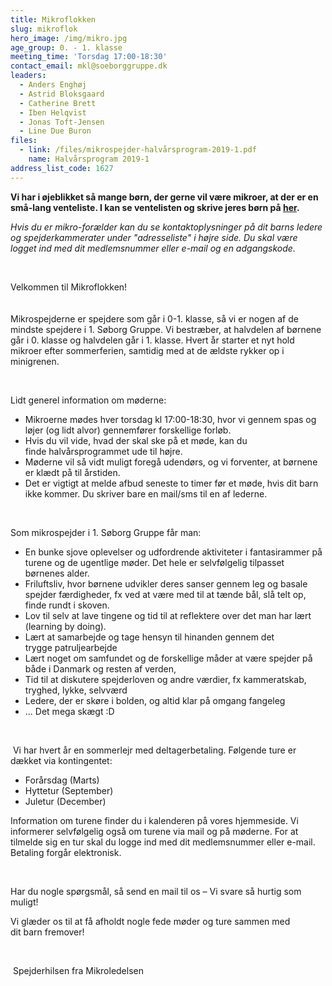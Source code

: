 ```yaml
---
title: Mikroflokken
slug: mikroflok
hero_image: /img/mikro.jpg
age_group: 0. - 1. klasse
meeting_time: 'Torsdag 17:00-18:30'
contact_email: mkl@soeborggruppe.dk
leaders:
  - Anders Enghøj
  - Astrid Bloksgaard
  - Catherine Brett
  - Iben Helqvist
  - Jonas Toft-Jensen
  - Line Due Buron
files:
  - link: /files/mikrospejder-halvårsprogram-2019-1.pdf
    name: Halvårsprogram 2019-1
address_list_code: 1627
---
```

<strong>Vi har i øjeblikket så mange børn, der gerne vil være mikroer, at der er en små-lang venteliste. I kan se ventelisten og skrive jeres børn på [her](/venteliste).<br /></strong>

<em>Hvis du er mikro-forælder kan du se kontaktoplysninger på dit barns ledere og spejderkammerater under "adresseliste" i højre side. Du skal være logget ind med dit medlemsnummer eller e-mail og en adgangskode.<br /></em>

&nbsp;

Velkommen til Mikroflokken!&nbsp;<br /><br /><br />Mikrospejderne er spejdere som går i 0-1. klasse, så vi er&nbsp;nogen af de mindste&nbsp;spejdere i 1. Søborg Gruppe. Vi bestræber, at halvdelen af børnene går i 0. klasse og halvdelen går i 1. klasse. Hvert&nbsp;år&nbsp;starter et nyt hold mikroer efter sommerferien, samtidig med at de ældste rykker op i minigrenen.&nbsp;

&nbsp;

Lidt generel information om møderne:

<ul><li>Mikroerne mødes hver torsdag kl 17:00-18:30, hvor vi gennem spas og løjer (og lidt alvor) gennemfører forskellige forløb.</li><li>Hvis du vil vide, hvad der skal ske på et møde, kan du finde&nbsp;halvårsprogrammet ude til højre.</li><li>Møderne vil så vidt muligt foregå udendørs, og vi forventer, at børnene er klædt på til&nbsp;årstiden.</li><li>Det er vigtigt at melde afbud seneste to timer før et møde, hvis dit barn ikke kommer. Du skriver bare en mail/sms&nbsp;til en af lederne.</li></ul>

&nbsp;

Som mikrospejder i 1. Søborg Gruppe får man:

<ul><li>En bunke sjove oplevelser og udfordrende aktiviteter i fantasirammer på turene og de ugentlige møder. Det hele er selvfølgelig tilpasset børnenes alder.</li><li>Friluftsliv, hvor børnene udvikler deres sanser gennem leg og basale spejder færdigheder, fx ved at være med til at tænde bål, slå telt op, finde rundt i skoven. &nbsp;</li><li>Lov til selv at lave tingene og tid til at reflektere over det man har lært (learning by doing).</li><li>Lært at samarbejde og tage hensyn til hinanden gennem det trygge&nbsp;patruljearbejde</li><li>Lært noget om samfundet og de forskellige måder at være spejder på både i Danmark og resten af verden,</li><li>Tid til at diskutere spejderloven og andre værdier, fx kammeratskab, tryghed, lykke, selvværd</li><li>Ledere, der er skøre i bolden, og altid klar på omgang fangeleg</li><li>... Det mega skægt :D</li></ul>

&nbsp;

&nbsp;Vi har hvert år en sommerlejr med deltagerbetaling. Følgende ture er dækket via kontingentet:

<ul><li>Forårsdag (Marts)</li><li>Hyttetur (September)</li><li>Juletur (December)</li></ul>

Information om turene finder du i kalenderen på vores hjemmeside. Vi informerer selvfølgelig også om turene via mail og på møderne. For at tilmelde sig en tur skal du logge ind med dit medlemsnummer eller e-mail. Betaling forgår elektronisk.

&nbsp;

Har du nogle spørgsmål, så send en mail til os – Vi svare så hurtig som muligt!

Vi glæder os til at få afholdt nogle fede møder og ture sammen med dit&nbsp;barn&nbsp;fremover!

&nbsp;

&nbsp;Spejderhilsen fra&nbsp;Mikroledelsen

&nbsp;

